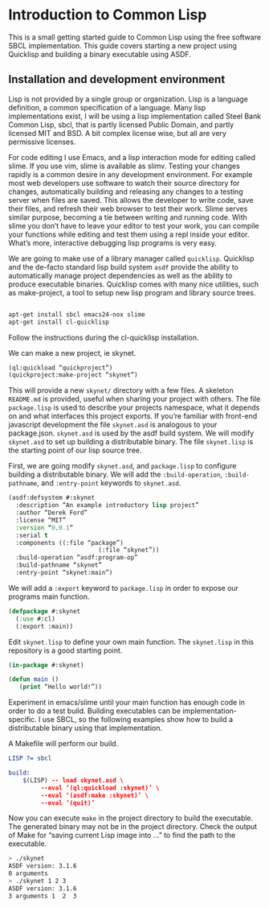 # Introduction to Common Lisp

This is a small getting started guide to Common Lisp using the free software SBCL implementation. This guide covers starting a new project using Quicklisp and building a binary executable using ASDF.

## Installation and development environment

Lisp is not provided by a single group or organization. Lisp is a language definition, a common specification of a language. Many lisp implementations exist, I will be using a lisp implementation called Steel Bank Common Lisp, sbcl, that is partly licensed Public Domain, and partly licensed MIT and BSD. A bit complex license wise, but all are very permissive licenses. 

For code editing I use Emacs, and a lisp interaction mode for editing called slime. If you use vim, slime is available as slimv. Testing your changes rapidly is a common desire in any development environment. For example most web developers use software to watch their source directory for changes, automatically building and releasing any changes to a testing server when files are saved. This allows the developer to write code, save their files, and refresh their web browser to test their work. Slime serves similar purpose, becoming a tie between writing and running code. With slime you don’t have to leave your editor to test your work, you can compile your functions while editing and test them using a repl inside your editor. What’s more, interactive debugging lisp programs is very easy.

We are going to make use of a library manager called `quicklisp`. Quicklisp and the de-facto standard lisp build system `asdf` provide the ability to automatically manage project dependencies as well as the ability to produce executable binaries. Quicklisp comes with many nice utilities, such as make-project, a tool to setup new lisp program and library source trees.

```bash

apt-get install sbcl emacs24-nox slime
apt-get install cl-quicklisp
```

Follow the instructions during the cl-quicklisp installation. 

We can make a new project, ie skynet.

```lisp
(ql:quickload “quickproject”)
(quickproject:make-project “skynet”)
```

This will provide a new `skynet/` directory with a few files. A skeleton `README.md` is provided, useful when sharing your project with others. The file `package.lisp` is used to describe your projects namespace, what it depends on and what interfaces this project exports. If you’re familiar with front-end javascript development the file `skynet.asd` is analogous to your package.json. `skynet.asd` is used by the asdf build system. We will modify `skynet.asd` to set up building a distributable binary. The file `skynet.lisp` is the starting point of our lisp source tree.

First, we are going modify `skynet.asd`, and `package.lisp` to configure building a distributable binary. We will add the `:build-operation`, `:build-pathname`, and `:entry-point` keywords to `skynet.asd`.

```lisp
(asdf:defsystem #:skynet
  :description “An example introductory lisp project”
  :author “Derek Ford”
  :license “MIT”
  :version “0.0.1”
  :serial t
  :components ((:file “package”)
                         (:file “skynet”))
  :build-operation “asdf:program-op”
  :build-pathname “skynet”
  :entry-point “skynet:main”)
```

We will add a `:export` keyword to `package.lisp` in order to expose our programs main function.

```lisp
(defpackage #:skynet
  (:use #:cl)
  (:export :main))
```

Edit `skynet.lisp` to define your own main function. The `skynet.lisp` in this repository is a good starting point.

```lisp
(in-package #:skynet)

(defun main ()
   (print “Hello world!”))
```

Experiment in emacs/slime until your main function has enough code in order to do a test build. Building executables can be implementation-specific. I use SBCL, so the following examples show how to build a distributable binary using that implementation.

A Makefile will perform our build.

```cmake
LISP ?= sbcl

build:
	$(LISP) -- load skynet.asd \
		 --eval ‘(ql:quickload :skynet)’ \
		 --eval ‘(asdf:make :skynet)’ \
		 --eval ‘(quit)’
```

Now you can execute `make` in the project directory to build the executable. The generated binary may not be in the project directory. Check the output of Make for “saving current Lisp image into …” to find the path to the executable.

```bash
> ./skynet
ASDF version: 3.1.6
0 arguments
> ./skynet 1 2 3
ASDF version: 3.1.6
3 arguments 1  2  3
```
